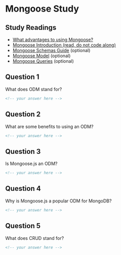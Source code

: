 # Mongoose Study

## Study Readings

- [What advantages to using Mongoose?](https://stackoverflow.com/questions/18531696/why-do-we-need-what-advantages-to-use-mongoose)
- [Mongoose Introduction (read, do not code along)](https://developer.mozilla.org/en-US/docs/Learn/Server-side/Express_Nodejs/mongoose)
- [Mongoose Schemas Guide](https://mongoosejs.com/docs/guide.html) (optional)
- [Mongoose Model](https://mongoosejs.com/docs/models.html) (optional)
- [Mongoose Queries](https://mongoosejs.com/docs/queries.html) (optional)

## Question 1

What does ODM stand for?

```md
<!-- your answer here -->
```

## Question 2

What are some benefits to using an ODM?

```md
<!-- your answer here -->
```

## Question 3

Is Mongoose.js an ODM?

```md
<!-- your answer here -->
```

## Question 4

Why is Mongoose.js a popular ODM for MongoDB?

```md
<!-- your answer here -->
```

## Question 5

What does CRUD stand for?

```md
<!-- your answer here -->
```
